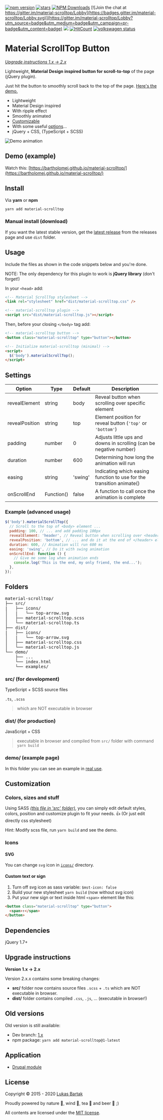 [![npm version](https://badge.fury.io/js/material-scrolltop.svg)](https://badge.fury.io/js/material-scrolltop)
[![stars](https://badgen.net/github/stars/bartholomej/material-scrolltop)](https://github.com/bartholomej/material-scrolltop/)
[![NPM Downloads](https://img.shields.io/npm/dm/material-scrolltop.svg)](https://www.npmjs.com/material-scrolltop)
[![Join the chat at https://gitter.im/material-scrolltop/Lobby](https://badges.gitter.im/material-scrolltop/Lobby.svg)](https://gitter.im/material-scrolltop/Lobby?utm_source=badge&utm_medium=badge&utm_campaign=pr-badge&utm_content=badge)
![](https://github.com/bartholomej/material-scrolltop/workflows/Build%20&%20Publish/badge.svg)
[![HitCount](http://hits.dwyl.com/bartholomej/material-scrolltop.svg)](http://hits.dwyl.com/bartholomej/material-scrolltop)
[![volkswagen status](https://auchenberg.github.io/volkswagen/volkswargen_ci.svg?v=1)](https://github.com/auchenberg/volkswagen)

# Material ScrollTop Button

_[Upgrade instructions 1.x → 2.x](#upgrade-instructions)_

Lightweight, **Material Design inspired button for scroll-to-top** of the page (jQuery plugin).

Just hit the button to smoothly scroll back to the top of the page. [Here's the demo.](https://bartholomej.github.io/material-scrolltop/)

- Lightweight
- Material Design inspired
- With ripple effect
- Smoothly animated
- [Customizable](#customization)
- With some useful [options](#settings)...
- jQuery + CSS, (TypeScript + SCSS)

![Demo animation](https://github.com/bartholomej/material-scrollTop/blob/master/demo/images/material-scrolltop-animation.gif?raw=true)

## Demo (example)

Watch this: [https://bartholomej.github.io/material-scrolltop/](https://bartholomej.github.io/material-scrolltop/)

## Install

Via **yarn** or **npm**

```bash
yarn add material-scrolltop
```

### Manual install (download)

If you want the latest stable version, get the [latest release](https://github.com/bartholomej/material-scrollTop/releases/latest) from the releases page and use `dist` folder.

## Usage

Include the files as shown in the code snippets below and you're done.

NOTE: The only dependency for this plugin to work is **jQuery library** (don't forget!)

In your `<head>` add:

```html
<!-- Material ScrollTop stylesheet -->
<link rel="stylesheet" href="dist/material-scrolltop.css" />

<!-- material-scrolltop plugin -->
<script src="dist/material-scrolltop.js"></script>
```

Then, before your closing `</body>` tag add:

```html
<!-- material-scrolltop button -->
<button class="material-scrolltop" type="button"></button>

<!-- Initialize material-scrolltop (minimal) -->
<script>
  $('body').materialScrollTop();
</script>
```

## Settings

| Option         | Type       | Default | Description                                                          |
| -------------- | ---------- | ------- | -------------------------------------------------------------------- |
| revealElement  | string     | body    | Reveal button when scrolling over specific element                   |
| revealPosition | string     | top     | Element position for reveal button (`'top'` or `'bottom'`)           |
| padding        | number     | 0       | Adjusts little ups and downs in scrolling (can be negative number)   |
| duration       | number     | 600     | Determining how long the animation will run                          |
| easing         | string     | 'swing' | Indicating which easing function to use for the transition animate() |
| onScrollEnd    | Function() | false   | A function to call once the animation is complete                    |

### Example (advanced usage)

```javascript
$('body').materialScrollTop({
  // Scroll to the top of <body> element ...
  padding: 100, // ... and add padding 100px
  revealElement: 'header', // Reveal button when scrolling over <header> ...
  revealPosition: 'bottom', // ... and do it at the end of </header> element
  duration: 600, // Animation will run 600 ms
  easing: 'swing', // Do it with swing animation
  onScrollEnd: function () {
    // Give me some log when animation ends
    console.log('This is the end, my only friend, the end...');
  },
});
```

## Folders

<pre>
material-scrolltop/
├── src/
|   ├── icons/
│   |   └── top-arrow.svg
│   ├── material-scrolltop.scss
│   └── material-scrolltop.ts
├── dist/
|   ├── icons/
│   |   └── top-arrow.svg
│   ├── material-scrolltop.css
│   └── material-scrolltop.js
└── demo/
    ├── ...
    └── index.html
    └── examples/
</pre>

### src/ (for development)

TypeScript + SCSS source files

`.ts`, `.scss`

> which are NOT executable in browser

### dist/ (for production)

JavaScript + CSS

> executable in browser and compiled from `src/` folder with command `yarn build`

### demo/ (example page)

In this folder you can see an example in [real use](https://bartholomej.github.io/material-scrolltop/).

## Customization

### Colors, sizes and stuff

Using SASS [_(this file in 'src' folder)_](src/material-scrolltop.scss), you can simply edit default styles, colors, position and customize plugin to fit your needs. :thumbsup: (Or just edit directly css stylesheet)

Hint: Modify scss file, run `yarn build` and see the demo.

### Icons

#### SVG

You can change `svg` icon in [`icons/`](src/icons/) directory.

#### Custom text or sign

1.  Turn off svg icon as sass variable: `$mst-icon: false`
2.  Build your new stylesheet `yarn build` (now without svg icon)
3.  Put your new sign or text inside html `<span>` element like this:

```html
<button class="material-scrolltop" type="button">
  <span>↑</span>
</button>
```

## Dependencies

jQuery 1.7+

## Upgrade instructions

**Version 1.x → 2.x**

Version 2.x.x contains some breaking changes:

- **src/** folder now contains source files `.scss` + `.ts` which are NOT executable in browser.
- **dist/** folder contains compiled `.css`, `.js`, ... (executable in browser!)

## Old versions

Old version is still available:

- Dev branch: [1.x](https://github.com/bartholomej/material-scrolltop/tree/1.x)
- npm package: `yarn add material-scrolltop@1-latest`

## Application

- [Drupal module](https://www.drupal.org/project/material_scrolltop)

## License

Copyright &copy; 2015 - 2020 [Lukas Bartak](http://bartweb.cz)

Proudly powered by nature 🗻, wind 💨, tea 🍵 and beer 🍺 ;)

All contents are licensed under the [MIT license].

[mit license]: LICENSE
